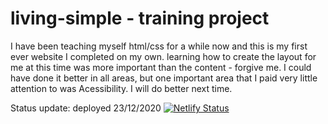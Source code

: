 # living-simple - training project
I have been teaching myself html/css for a while now and this is my first ever website I completed on my own.
learning how to create the layout for me at this time was more important than the content - forgive me.
I could have done it better in all areas, but one important area that I paid very little attention to was Acessibility.
I will do better next time.

Status update: deployed 23/12/2020
[![Netlify Status](https://api.netlify.com/api/v1/badges/0ba92664-d941-4d4f-9e09-582eec075184/deploy-status)](https://app.netlify.com/sites/100landing-proj/deploys)

